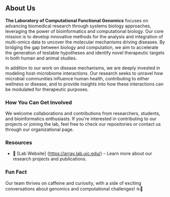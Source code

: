 

## About Us

**The Laboratory of Computational Functional Genomics** focuses on advancing biomedical research through systems biology approaches, leveraging the power of bioinformatics and computational biology. Our core mission is to develop innovative methods for the analysis and integration of multi-omics data to uncover the molecular mechanisms driving diseases. By bridging the gap between biology and computation, we aim to accelerate the generation of testable hypotheses and identify novel therapeutic targets in both human and animal studies.

In addition to our work on disease mechanisms, we are deeply invested in modeling host-microbiome interactions. Our research seeks to unravel how microbial communities influence human health, contributing to either wellness or disease, and to provide insights into how these interactions can be modulated for therapeutic purposes.



### How You Can Get Involved

We welcome collaborations and contributions from researchers, students, and bioinformatics enthusiasts. If you're interested in contributing to our projects or joining the lab, feel free to check our repositories or contact us through our organizational page.

### Resources

- 🧬 [Lab Website] (https://array.lab.uic.edu/) – Learn more about our research projects and publications.

### Fun Fact

Our team thrives on caffeine and curiosity, with a side of exciting conversations about genomics and computational challenges! ☕🧠

